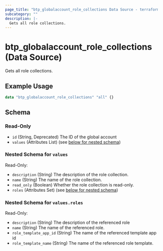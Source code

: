 ```yaml
---
page_title: "btp_globalaccount_role_collections Data Source - terraform-provider-btp"
subcategory: ""
description: |-
  Gets all role collections.
---
```


# btp_globalaccount_role_collections (Data Source)

Gets all role collections.

## Example Usage

```terraform
data "btp_globalaccount_role_collections" "all" {}
```

<!-- schema generated by tfplugindocs -->
## Schema

### Read-Only

- `id` (String, Deprecated) The ID of the global account
- `values` (Attributes List) (see [below for nested schema](#nestedatt--values))

<a id="nestedatt--values"></a>
### Nested Schema for `values`

Read-Only:

- `description` (String) The description of the role collection.
- `name` (String) The name of the role collection.
- `read_only` (Boolean) Whether the role collection is read-only.
- `roles` (Attributes Set) (see [below for nested schema](#nestedatt--values--roles))

<a id="nestedatt--values--roles"></a>
### Nested Schema for `values.roles`

Read-Only:

- `description` (String) The description of the referenced role
- `name` (String) The name of the referenced role.
- `role_template_app_id` (String) The name of the referenced template app id
- `role_template_name` (String) The name of the referenced role template.
